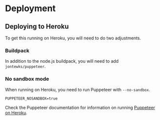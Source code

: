 
# Deployment

## Deploying to Heroku

To get this running on Heroku, you will need to do two adjustments.

### Buildpack
In addition to the node.js buildpack, you will need to add `jontewks/puppeteer`.

### No sandbox mode
When running on Heroku, you need to run Puppeteer with `--no-sandbox`.
```
PUPPETEER_NOSANDBOX=true
```

Check the Puppeteer documentation for information on running [Puppeteer on Heroku](https://developers.google.com/web/tools/puppeteer/troubleshooting#running_puppeteer_on_heroku).
